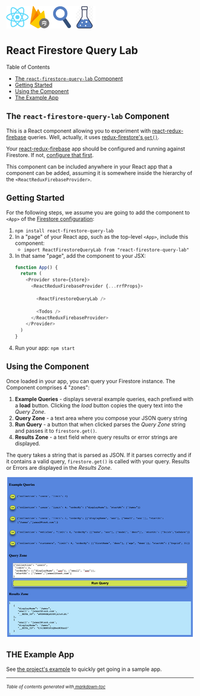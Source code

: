 <img src='https://github.com/gregfenton/react-firestore-query-lab/raw/master/media/icons/react.png' width='60'/><img src='https://github.com/gregfenton/react-firestore-query-lab/raw/master/media/icons/firestore.png' width='60'/><img src='https://github.com/gregfenton/react-firestore-query-lab/raw/master/media/icons/query.png' width='60'/><img src='https://github.com/gregfenton/react-firestore-query-lab/raw/master/media/icons/lab.png' width='60'/>
# React Firestore Query Lab 

Table of Contents
  * [The `react-firestore-query-lab` Component](#the--react-firestore-query-lab--component)
  * [Getting Started](#getting-started)
  * [Using the Component](#using-the-component)
  * [The Example App](#example-app)

## The `react-firestore-query-lab` Component

This is a React component allowing you to experiment with [react-redux-firebase](https://react-redux-firebase.com/) queries.  Well, actually, it uses [redux-firestore's `get()`](https://github.com/prescottprue/redux-firestore#get).

Your [react-redux-firebase](https://react-redux-firebase.com/) app should be configured and running against Firestore.  If not, [configure that first](https://react-redux-firebase.com/docs/getting_started.html).

This component can be included anywhere in your React app that a component can be added, assuming it is somewhere inside the hierarchy of the `<ReactReduxFirebaseProvider>`.

## Getting Started
For the following steps, we assume you are going to add the component to `<App>` of the [Firestore configuration](https://react-redux-firebase.com/docs/firestore.html):
  1. `npm install react-firestore-query-lab`
  1. In a "page" of your React app, such as the top-level `<App>`, include this component:
      - `import ReactFirestoreQueryLab from "react-firestore-query-lab"`
  1. In that same "page", add the component to your JSX:
      ```js
      function App() {
        return (
          <Provider store={store}>
            <ReactReduxFirebaseProvider {...rrfProps}>

              <ReactFirestoreQueryLab />

              <Todos />
            </ReactReduxFirebaseProvider>
          </Provider>
        )
      }
      ```
  1. Run your app: `npm start`

## Using the Component
Once loaded in your app, you can query your Firestore instance.  The Component comprises 4 "zones":
  1. **Example Queries** - displays several example queries, each prefixed with a **load** button.  Clicking the _load_ button copies the query text into the _Query Zone_.
  1. **Query Zone** - a text area where you compose your JSON query string
  1. **Run Query** - a button that when clicked parses the _Query Zone_ string and passes it to `firestore.get()`.
  1. **Results Zone** - a text field where query results or error strings are displayed.

The query takes a string that is parsed as JSON.  If it parses correctly and if it contains a valid query, `firestore.get()` is called with your query.  Results or Errors are displayed in the _Results Zone_.

<img src='https://github.com/gregfenton/react-firestore-query-lab/raw/master/media/screenshots/screenshot_1.png' width='700'/>

## THE Example App
See [the project's example](https://github.com/gregfenton/react-firestore-query-lab/tree/master/example) to quickly get going in a sample app.


---
<small><i>Table of contents generated with<a href='http://ecotrust-canada.github.io/markdown-toc/'> markdown-toc</a></i></small>
